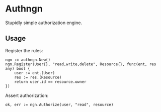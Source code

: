# Authngn

Stupidly simple authorization engine.

## Usage

Register the rules:

```
ngn := authngn.New()
ngn.Register(User{}, "read,write,delete", Resource{}, func(ent, res any) bool {
    user := ent.(User)
    res := res.(Resource)
    return user.id == resource.owner
})
```

Assert authorization:
```
ok, err := ngn.Authorize(user, "read", resource)
```
